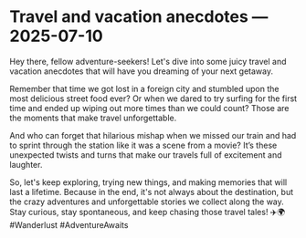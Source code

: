 # Travel and vacation anecdotes — 2025-07-10

Hey there, fellow adventure-seekers! Let's dive into some juicy travel and vacation anecdotes that will have you dreaming of your next getaway. 

Remember that time we got lost in a foreign city and stumbled upon the most delicious street food ever? Or when we dared to try surfing for the first time and ended up wiping out more times than we could count? Those are the moments that make travel unforgettable.

And who can forget that hilarious mishap when we missed our train and had to sprint through the station like it was a scene from a movie? It’s these unexpected twists and turns that make our travels full of excitement and laughter.

So, let's keep exploring, trying new things, and making memories that will last a lifetime. Because in the end, it's not always about the destination, but the crazy adventures and unforgettable stories we collect along the way. Stay curious, stay spontaneous, and keep chasing those travel tales! ✈️🌍 #Wanderlust #AdventureAwaits